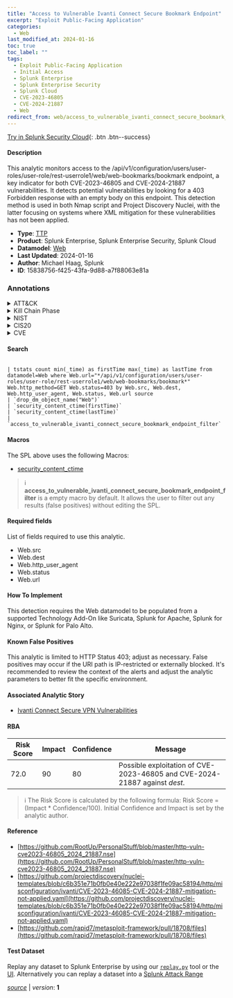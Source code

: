 ```yaml
---
title: "Access to Vulnerable Ivanti Connect Secure Bookmark Endpoint"
excerpt: "Exploit Public-Facing Application"
categories:
  - Web
last_modified_at: 2024-01-16
toc: true
toc_label: ""
tags:
  - Exploit Public-Facing Application
  - Initial Access
  - Splunk Enterprise
  - Splunk Enterprise Security
  - Splunk Cloud
  - CVE-2023-46805
  - CVE-2024-21887
  - Web
redirect_from: web/access_to_vulnerable_ivanti_connect_secure_bookmark_endpoint/
---
```




[Try in Splunk Security Cloud](https://www.splunk.com/en_us/cyber-security.html){: .btn .btn--success}

#### Description

This analytic monitors access to the /api/v1/configuration/users/user-roles/user-role/rest-userrole1/web/web-bookmarks/bookmark endpoint, a key indicator for both CVE-2023-46805 and CVE-2024-21887 vulnerabilities. It detects potential vulnerabilities by looking for a 403 Forbidden response with an empty body on this endpoint. This detection method is used in both Nmap script and Project Discovery Nuclei, with the latter focusing on systems where XML mitigation for these vulnerabilities has not been applied.

- **Type**: [TTP](https://github.com/splunk/security_content/wiki/Detection-Analytic-Types)
- **Product**: Splunk Enterprise, Splunk Enterprise Security, Splunk Cloud
- **Datamodel**: [Web](https://docs.splunk.com/Documentation/CIM/latest/User/Web)
- **Last Updated**: 2024-01-16
- **Author**: Michael Haag, Splunk
- **ID**: 15838756-f425-43fa-9d88-a7f88063e81a

### Annotations
<details>
  <summary>ATT&CK</summary>

<div markdown="1">

#### [ATT&CK](https://attack.mitre.org/)

| ID          | Technique   | Tactic         |
| ----------- | ----------- |--------------- |
| [T1190](https://attack.mitre.org/techniques/T1190/) | Exploit Public-Facing Application | Initial Access |

</div>
</details>


<details>
  <summary>Kill Chain Phase</summary>

<div markdown="1">

* Delivery


</div>
</details>


<details>
  <summary>NIST</summary>

<div markdown="1">

* DE.CM



</div>
</details>

<details>
  <summary>CIS20</summary>

<div markdown="1">

* CIS 13



</div>
</details>

<details>
  <summary>CVE</summary>

<div markdown="1">

| ID          | Summary | [CVSS](https://nvd.nist.gov/vuln-metrics/cvss) |
| ----------- | ----------- | -------------- |
| [CVE-2023-46805](https://nvd.nist.gov/vuln/detail/CVE-2023-46805) | An authentication bypass vulnerability in the web component of Ivanti ICS 9.x, 22.x and Ivanti Policy Secure allows a remote attacker to access restricted resources by bypassing control checks. | None |
| [CVE-2024-21887](https://nvd.nist.gov/vuln/detail/CVE-2024-21887) | A command injection vulnerability in web components of Ivanti Connect Secure (9.x, 22.x) and Ivanti Policy Secure (9.x, 22.x)  allows an authenticated administrator to send specially crafted requests and execute arbitrary commands on the appliance. | None |



</div>
</details>


#### Search

```

| tstats count min(_time) as firstTime max(_time) as lastTime from datamodel=Web where Web.url="*/api/v1/configuration/users/user-roles/user-role/rest-userrole1/web/web-bookmarks/bookmark*" Web.http_method=GET Web.status=403 by Web.src, Web.dest, Web.http_user_agent, Web.status, Web.url source 
| `drop_dm_object_name("Web")` 
| `security_content_ctime(firstTime)` 
| `security_content_ctime(lastTime)` 
| `access_to_vulnerable_ivanti_connect_secure_bookmark_endpoint_filter`
```

#### Macros
The SPL above uses the following Macros:
* [security_content_ctime](https://github.com/splunk/security_content/blob/develop/macros/security_content_ctime.yml)

> :information_source:
> **access_to_vulnerable_ivanti_connect_secure_bookmark_endpoint_filter** is a empty macro by default. It allows the user to filter out any results (false positives) without editing the SPL.



#### Required fields
List of fields required to use this analytic.
* Web.src
* Web.dest
* Web.http_user_agent
* Web.status
* Web.url



#### How To Implement
This detection requires the Web datamodel to be populated from a supported Technology Add-On like Suricata, Splunk for Apache, Splunk for Nginx, or Splunk for Palo Alto.
#### Known False Positives
This analytic is limited to HTTP Status 403; adjust as necessary. False positives may occur if the URI path is IP-restricted or externally blocked. It&#39;s recommended to review the context of the alerts and adjust the analytic parameters to better fit the specific environment.

#### Associated Analytic Story
* [Ivanti Connect Secure VPN Vulnerabilities](/stories/ivanti_connect_secure_vpn_vulnerabilities)




#### RBA

| Risk Score  | Impact      | Confidence   | Message      |
| ----------- | ----------- |--------------|--------------|
| 72.0 | 90 | 80 | Possible exploitation of CVE-2023-46805 and CVE-2024-21887 against $dest$. |


> :information_source:
> The Risk Score is calculated by the following formula: Risk Score = (Impact * Confidence/100). Initial Confidence and Impact is set by the analytic author.


#### Reference

* [https://github.com/RootUp/PersonalStuff/blob/master/http-vuln-cve2023-46805_2024_21887.nse](https://github.com/RootUp/PersonalStuff/blob/master/http-vuln-cve2023-46805_2024_21887.nse)
* [https://github.com/projectdiscovery/nuclei-templates/blob/c6b351e71b0fb0e40e222e97038f1fe09ac58194/http/misconfiguration/ivanti/CVE-2023-46085-CVE-2024-21887-mitigation-not-applied.yaml](https://github.com/projectdiscovery/nuclei-templates/blob/c6b351e71b0fb0e40e222e97038f1fe09ac58194/http/misconfiguration/ivanti/CVE-2023-46085-CVE-2024-21887-mitigation-not-applied.yaml)
* [https://github.com/rapid7/metasploit-framework/pull/18708/files](https://github.com/rapid7/metasploit-framework/pull/18708/files)



#### Test Dataset
Replay any dataset to Splunk Enterprise by using our [`replay.py`](https://github.com/splunk/attack_data#using-replaypy) tool or the [UI](https://github.com/splunk/attack_data#using-ui).
Alternatively you can replay a dataset into a [Splunk Attack Range](https://github.com/splunk/attack_range#replay-dumps-into-attack-range-splunk-server)




[*source*](https://github.com/splunk/security_content/tree/develop/detections/web/access_to_vulnerable_ivanti_connect_secure_bookmark_endpoint.yml) \| *version*: **1**